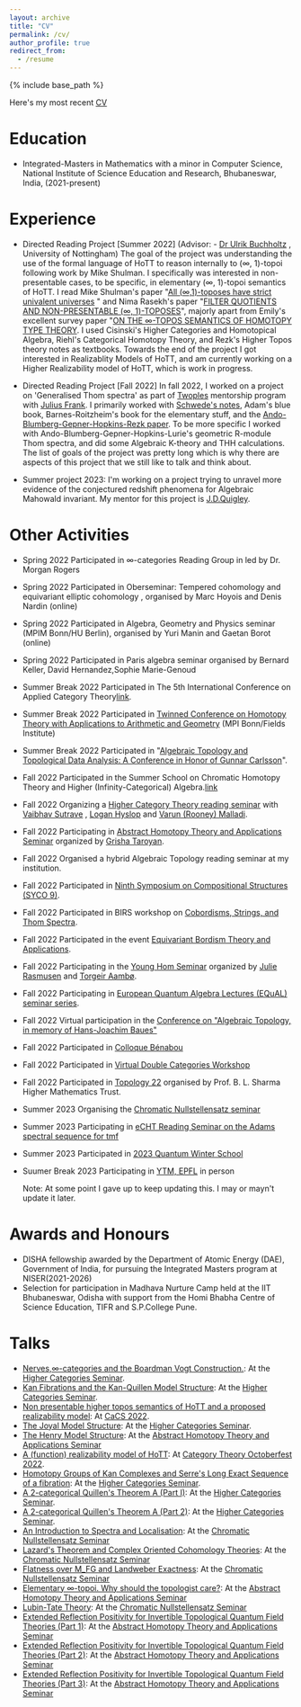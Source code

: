 ```yaml
---
layout: archive
title: "CV"
permalink: /cv/
author_profile: true
redirect_from:
  - /resume
---
```


{% include base_path %}


Here's my most recent [CV](https://drive.google.com/file/d/12iTQnhL6jGBFYol7nqCv7bpY2YUfxIi2/view?usp=sharing)


Education
======
* Integrated-Masters in Mathematics with a minor in Computer Science, National Institute of Science Education and Research, Bhubaneswar, India, (2021-present)

Experience
======
* Directed Reading Project [Summer 2022] (Advisor: - [Dr Ulrik Buchholtz](https://ulrikbuchholtz.dk/) , University of Nottingham)
The goal of the project was understanding the use of the formal language of HoTT to reason internally to (∞, 1)-topoi following work by Mike Shulman. I specifically was interested in non-presentable cases, to be specific, in elementary (∞, 1)-topoi semantics of HoTT. I read Mike Shulman's paper "[All (∞,1)-toposes have strict univalent universes](https://arxiv.org/pdf/1904.07004.pdf) " and Nima Rasekh's paper "[FILTER QUOTIENTS AND NON-PRESENTABLE (∞, 1)-TOPOSES](https://arxiv.org/pdf/2001.10088.pdf)", majorly apart from Emily's excellent survey paper "[ON THE ∞-TOPOS SEMANTICS OF HOMOTOPY TYPE THEORY](https://emilyriehl.github.io/files/semantics.pdf).
I used Cisinski's Higher Categories and Homotopical Algebra, Riehl's Categorical Homotopy Theory, and Rezk's Higher Topos theory notes as textbooks.
Towards the end of the project I got interested in Realizablity Models of HoTT, and am currently working on a Higher Realizability model of HoTT, which is work in progress.

* Directed Reading Project [Fall 2022] 
In fall 2022, I worked on a project on 'Generalised Thom spectra' as part of [Twoples](https://sites.google.com/view/twoples/about) mentorship program with [Julius Frank](https://sites.google.com/view/julius-frank/). I primarily worked with [Schwede's notes](https://www.math.uni-bonn.de/people/schwede/equivariant.pdf), Adam's blue book, Barnes-Roitzheim's book for the elementary stuff, and the [Ando-Blumberg-Gepner-Hopkins-Rezk paper](https://arxiv.org/abs/1403.4325). To be more specific I worked with Ando-Blumberg-Gepner-Hopkins-Lurie's geometric R-module Thom spectra, and did some Algebraic K-theory and THH calculations. The list of goals of the project was pretty long which is why there are aspects of this project that we still like to talk and think about.

* Summer project 2023:
I'm working on a project trying to unravel more evidence of the conjectured redshift phenomena for Algebraic Mahowald invariant. My mentor for this project is [J.D.Quigley](https://quigleyjd.github.io/).
  
Other Activities
======
* Spring 2022
  Participated in ∞-categories Reading Group in led by Dr. Morgan Rogers 
* Spring 2022
  Participated in Oberseminar: Tempered cohomology and equivariant elliptic cohomology , organised by Marc Hoyois and Denis Nardin  (online)
* Spring 2022
  Participated in Algebra, Geometry and Physics seminar (MPIM Bonn/HU Berlin), organised by Yuri Manin and Gaetan Borot (online)
* Spring 2022
  Participated in Paris algebra seminar organised by Bernard Keller, David Hernandez,Sophie Marie-Genoud
* Summer Break 2022
  Participated in The 5th International Conference on Applied Category Theory[link](https://msp.cis.strath.ac.uk/act2022/index.html).    
* Summer Break 2022
  Participated in [Twinned Conference on Homotopy Theory with Applications to Arithmetic and Geometry](http://www.fields.utoronto.ca/activities/21-22/homotopy) (MPI Bonn/Fields Institute)[
](https://msp.cis.strath.ac.uk/act2022/index.html)
* Summer Break 2022
  Participated in "[Algebraic Topology and Topological Data Analysis: A Conference in Honor of Gunnar Carlsson](https://www.ima.umn.edu/2021-2022/SW8.1-5.22)".
* Fall 2022
  Participated in the Summer School on Chromatic Homotopy Theory and Higher (Infinity-Categorical) Algebra.[link](https://iwoat.github.io/)  
* Fall 2022
  Organizing a [Higher Category Theory reading seminar](https://vbvstrv.github.io/teaching-notes/summer-22-higher-cats/notes.html) with [Vaibhav Sutrave](https://vbvstrv.github.io/info.html) , [Logan Hyslop](https://loganhyslop.github.io/) and [Varun (Rooney) Malladi](https://varunmalladi.github.io/).  
* Fall 2022
  Participating in [Abstract Homotopy Theory and Applications Seminar](https://sites.google.com/view/homotopy-basics-seminar/english-page/fall-2022) organized by         [Grisha Taroyan](https://www.grishataroyan.org/home).
* Fall 2022
  Organised a hybrid Algebraic Topology reading seminar at my institution.
* Fall 2022 
  Participated in [Ninth Symposium on Compositional Structures (SYCO 9)](https://www.cl.cam.ac.uk/events/syco/9/).
* Fall 2022
  Participated in BIRS workshop on [Cobordisms, Strings, and Thom Spectra](http://www.birs.ca/events/2022/5-day-workshops/22w5045/participants).
* Fall 2022
  Participated in the event [Equivariant Bordism Theory and Applications](https://sites.google.com/view/equivariant-bordism-and-applic/inicio).  
* Fall 2022
  Participating in the [Young Hom Seminar](https://younghomseminar.github.io/) organized by [Julie Rasmusen](https://warwick.ac.uk/fac/sci/maths/people/staff/rasmusen/) and [Torgeir Aambø](https://folk.ntnu.no/torgeaam/). 
* Fall 2022
  Participating in [European Quantum Algebra Lectures (EQuAL) seminar series](https://sites.google.com/view/equalseminar/home).
* Fall 2022
  Virtual participation in the [Conference on "Algebraic Topology, in memory of Hans-Joachim Baues"](https://www.mpim-bonn.mpg.de/node/11136) 
* Fall 2022
  Participated in [Colloque Bénabou](https://indico.math.cnrs.fr/event/8771/)
* Fall 2022
  Participated in [Virtual Double Categories Workshop](https://bryceclarke.github.io/virtual-double-categories-workshop/)
* Fall 2022
  Participated in [Topology 22](https://sites.google.com/view/topology22/schedule) organised by Prof. B. L. Sharma Higher Mathematics Trust.
* Summer 2023
  Organising the [Chromatic Nullstellensatz seminar](https://amartyasd.github.io/chromatic/)
* Summer 2023 
  Participating in [eCHT Reading Seminar on the Adams spectral sequence for tmf](https://s.wayne.edu/echt/echt-reading-seminars/echt-reading-seminar-on-the-adams-spectral-sequence-for-topological-modular-forms-winter-2023/)
* Summer 2023 
  Participated in [2023 Quantum Winter School](https://www.qubitbyqubit.org/winter-school)
* Suumer Break 2023
  Participating in [YTM, EPFL](https://ytm2023.epfl.ch/) in person
  
  Note: At some point I gave up to keep updating this. I may or mayn't update it later.
  
  
  
  
  
  
  
  
  


  
  


Awards and Honours
======
*  DISHA fellowship awarded by the Department of Atomic Energy (DAE), Government of India, for pursuing the Integrated Masters program at NISER(2021-2026)
*  Selection for participation in Madhava Nurture Camp held at the IIT Bhubaneswar, Odisha with support from the Homi Bhabha Centre of Science Education, TIFR and S.P.College Pune. 

Talks
======
* [Nerves,∞-categories and the Boardman Vogt Construction.](https://drive.google.com/file/d/1LkixeRpvA0YGhipyZCRtwVAjglb-bNYu/view?usp=sharing): At the [Higher Categories Seminar](https://vbvstrv.github.io/teaching-notes/summer-22-higher-cats/notes.html).
* [Kan Fibrations and the Kan-Quillen Model Structure](https://drive.google.com/file/d/1bR-mnbPwR3OfwHlQPXMv3QSvZN-J33Ga/view?usp=sharing):  At the [Higher Categories Seminar](https://vbvstrv.github.io/teaching-notes/summer-22-higher-cats/notes.html).
* [Non presentable higher topos semantics of HoTT and a proposed realizability model](https://drive.google.com/file/d/1FcrdDdc4Xeq4hIdKcUnaZ_e01fYOLQDh/view?usp=sharing): At [CaCS 2022](https://categories-and-companions.github.io/).
* [The Joyal Model Structure](https://drive.google.com/file/d/1Qsks2N2L9joute6OM2I5DJNnl1y73D93/view?usp=sharing):  At the [Higher Categories Seminar](https://vbvstrv.github.io/teaching-notes/summer-22-higher-cats/notes.html).
* [The Henry Model Structure](https://drive.google.com/file/d/1ToeAj5GSAUGfljKF8uEQMwzJHHuqFaXt/view?usp=sharing): At the [Abstract Homotopy Theory and Applications Seminar](https://researchseminars.org/seminar/HomotopyTheoryAndApps)
* [A (function) realizability model of HoTT](https://drive.google.com/file/d/1YC9CEapm412EDVRTlT_CndBzMdiVe4Yk/view?usp=sharing): At [Category Theory Octoberfest 2022](https://richardblute.ca/octoberfest-2022/).
* [Homotopy Groups of Kan Complexes and Serre's Long Exact Sequence of a fibration](https://drive.google.com/file/d/1N4OmYi9kKxxp3yTdp6jlWkKGHLX0M1ru/view?usp=sharing): At the [Higher Categories Seminar](https://vbvstrv.github.io/teaching-notes/summer-22-higher-cats/notes.html).
* [A 2-categorical Quillen's Theorem A (Part I)](https://drive.google.com/file/d/1Q9CK_wS4zmyV_bJulorNu073WdD1hMqt/view?usp=sharing): At the [Higher Categories Seminar](https://vbvstrv.github.io/teaching-notes/summer-22-higher-cats/notes.html).
* [A 2-categorical Quillen's Theorem A (Part 2)](https://drive.google.com/file/d/1SKIoQfsIRR7mddpWB9SmLymuzh8EcWrD/view?usp=sharing): At the [Higher Categories Seminar](https://vbvstrv.github.io/teaching-notes/summer-22-higher-cats/notes.html).
* [An Introduction to Spectra and Localisation](https://drive.google.com/file/d/16rI4UJBx6TPsgc8Q8wu6eb6aDOlPNYsv/view?usp=sharing): At the [Chromatic Nullstellensatz Seminar](https://amartyasd.github.io/chromatic/)
* [Lazard's Theorem and Complex Oriented Cohomology Theories](https://drive.google.com/file/d/1nRWe3kIDLRyfBLc-1YtQwgjq6rGH6sEJ/view?usp=sharing): At the [Chromatic Nullstellensatz Seminar](https://amartyasd.github.io/chromatic/)
* [Flatness over M_FG and Landweber Exactness](https://drive.google.com/file/d/1_uktkPN_5FljbzNEgdNMuF0F823xXYGn/view?usp=share_link): At the [Chromatic Nullstellensatz Seminar](https://amartyasd.github.io/chromatic/)
* [Elementary ∞-topoi. Why should the topologist care?](https://drive.google.com/file/d/18hZMJlem4cRgXstaSG4tNuI3QncJ4Bvg/view?usp=sharing): At the [Abstract Homotopy Theory and Applications Seminar](https://researchseminars.org/seminar/HomotopyTheoryAndApps)
* [Lubin-Tate Theory](https://drive.google.com/file/d/1P6ASGzK8YAZ3ctX5bke6ByGG_qxmIU3o/view?usp=sharing): At the [Chromatic Nullstellensatz Seminar](https://amartyasd.github.io/chromatic/)
* [Extended Reflection Positivity for Invertible Topological Quantum Field Theories (Part 1)](https://drive.google.com/file/d/1zpyCDYA5hMyCii1-vvyO7r6p-8P-wV7D/view?usp=sharing): At the [Abstract Homotopy Theory and Applications Seminar](https://researchseminars.org/seminar/HomotopyTheoryAndApps)
* [Extended Reflection Positivity for Invertible Topological Quantum Field Theories (Part 2)](https://drive.google.com/file/d/1nJ3rKtwH9Y8AFrn9u6DFis3svEwTF6o4/view?usp=sharing): At the [Abstract Homotopy Theory and Applications Seminar](https://researchseminars.org/seminar/HomotopyTheoryAndApps)
* [Extended Reflection Positivity for Invertible Topological Quantum Field Theories (Part 3)](https://drive.google.com/file/d/1WikX3N8iy6_Qmfsn8-AUdVigzC-3ZgP8/view?usp=sharing): At the [Abstract Homotopy Theory and Applications Seminar](https://researchseminars.org/seminar/HomotopyTheoryAndApps) 



  
  
  
